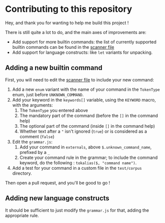 # Contributing to this repository

Hey, and thank you for wanting to help me build this project !

There is still quite a lot to do, and the main axes of improvements
are:

- Add support for more builtin commands: the list of currently
  supported builtin commands can be found in the [scanner file]
- Add support for language constructs: like `let` variants for
  unpacking.

## Adding a new builtin command

First, you will need to edit the [scanner file] to include
your new command:

1. Add a new `enum` variant with the name of your command in the
   `TokenType` enum, just before `UNKNOWN_COMMAND`.
2. Add your keyword in the `keywords[]` variable, using the `KEYWORD`
   macro, with the arguments:
   1. The `TokenType` you entered above
   2. The mandatory part of the command (before the `[]` in the command help)
   3. The optional part of the command (inside `[]` in the command help)
   4. Whether text after a `"` isn't ignored (`true`) or is considered as a comment (`false`)
3. Edit the `grammar.js`:
   1. Add your command in `externals`, above `$.unknown_command_name`, prefixed by a `_`
   2. Create your command rule in the grammar; to include the command keyword, do the following : `tokalias($, "command name")`.
4. Add a test for your command in a custom file in the `test/corpus`
   directory.

Then open a pull request, and you'll be good to go !

## Adding new language constructs

It should be sufficient to just modify the `grammar.js` for that,
adding the appropriate rule.

[scanner file]: ./src/scanner.c
